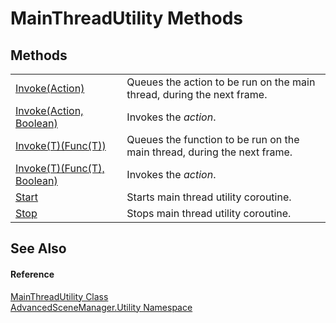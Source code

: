 # MainThreadUtility Methods




## Methods
<table>
<tr>
<td><a href="M_AdvancedSceneManager_Utility_MainThreadUtility_Invoke">Invoke(Action)</a></td>
<td>Queues the action to be run on the main thread, during the next frame.</td></tr>
<tr>
<td><a href="M_AdvancedSceneManager_Utility_MainThreadUtility_Invoke_1">Invoke(Action, Boolean)</a></td>
<td>Invokes the <em>action</em>.</td></tr>
<tr>
<td><a href="M_AdvancedSceneManager_Utility_MainThreadUtility_Invoke__1">Invoke(T)(Func(T))</a></td>
<td>Queues the function to be run on the main thread, during the next frame.</td></tr>
<tr>
<td><a href="M_AdvancedSceneManager_Utility_MainThreadUtility_Invoke__1_1">Invoke(T)(Func(T), Boolean)</a></td>
<td>Invokes the <em>action</em>.</td></tr>
<tr>
<td><a href="M_AdvancedSceneManager_Utility_MainThreadUtility_Start">Start</a></td>
<td>Starts main thread utility coroutine.</td></tr>
<tr>
<td><a href="M_AdvancedSceneManager_Utility_MainThreadUtility_Stop">Stop</a></td>
<td>Stops main thread utility coroutine.</td></tr>
</table>

## See Also


#### Reference
<a href="T_AdvancedSceneManager_Utility_MainThreadUtility">MainThreadUtility Class</a>  
<a href="N_AdvancedSceneManager_Utility">AdvancedSceneManager.Utility Namespace</a>  
